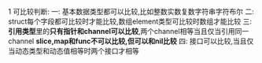 1 可比较判断:
    一: 基本数据类型都可以比较,比如整数实数复数字符串字符布尔
    二: struct每个字段都可比较时才能比较,数组element类型可比较时数组才能比较
    三: **引用类型**里的**只有指针和channel可以比较**,两个channel相等当且仅当引用同一channel
        **slice,map和func不可以比较,但可以和nil比较**
    四: 接口可以比较,当且仅当动态类型和动态值相等时两个接口才相等


